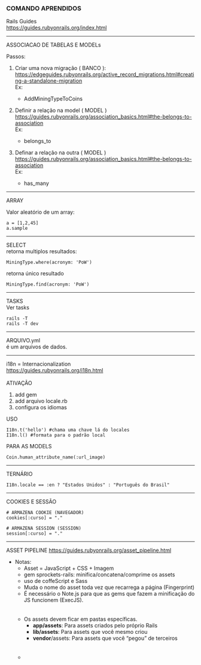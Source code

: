 ### COMANDO APRENDIDOS

Rails Guides<br>
https://guides.rubyonrails.org/index.html

---

ASSOCIACAO DE TABELAS E MODELs <br />

Passos:<br>
1) Criar uma nova migração ( BANCO ):
https://edgeguides.rubyonrails.org/active_record_migrations.html#creating-a-standalone-migration
    <br>Ex:
    - AddMiningTypeToCoins
    
2) Definir a relação na model ( MODEL ) <br />
https://guides.rubyonrails.org/association_basics.html#the-belongs-to-association <br />
Ex:
    - belongs_to <br>
    
3) Definar a relação na outra ( MODEL )
https://guides.rubyonrails.org/association_basics.html#the-belongs-to-association<br>
Ex:
    - has_many<br/>


----
ARRAY

Valor aleatório de um array:

    a = [1,2,45]
    a.sample

----

SELECT<br/>
retorna multiplos resultados:<br>

    MiningType.where(acronym: 'PoW')

retorna único resultado<br>

    MiningType.find(acronym: 'PoW')

---

TASKS<br />
Ver tasks
    
    rails -T
    rails -T dev

---
ARQUIVO.yml<br>
é um arquivos de dados.

---
i18n = Internacionalization<br> <https://guides.rubyonrails.org/i18n.html>
<br><br>ATIVAÇÃO
1. add gem 
2. add arquivo locale.rb
3. configura os idiomas

USO

    I18n.t('hello') #chama uma chave lá do locales
    I18n.l() #formata para o padrão local

PARA AS MODELS

    Coin.human_attribute_name(:url_image)

---

TERNÁRIO<br>

    I18n.locale == :en ? "Estados Unidos" : "Português do Brasil"

---
COOKIES E SESSÃO
    
    # ARMAZENA COOKIE (NAVEGADOR)
    cookies[:curso] = "."

    # ARMAZENA SESSION (SESSION)
    session[:curso] = "."    
---
ASSET PIPELINE
<https://guides.rubyonrails.org/asset_pipeline.html>
    
-  Notas:
    - Asset = JavaScript + CSS + Imagem
    - gem sprockets-rails: minifica/concatena/comprime os assets
    - uso de coffeScript e Sass
    - Muda o nome do asset toda vez que recarrega a página (Fingerprint)
    - É necessário o Note.js para que as gems que fazem a minificação do JS funcionem (ExecJS).
<br><br><br>
    - Os assets devem ficar em pastas específicas.
        - <b>app/assets</b>: Para assets criados pelo próprio Rails
        - <b>lib/assets</b>: Para assets que você mesmo criou
        - <b>vendor</b>/assets: Para assets que você “pegou” de
terceiros
<br><br><br>
    - 